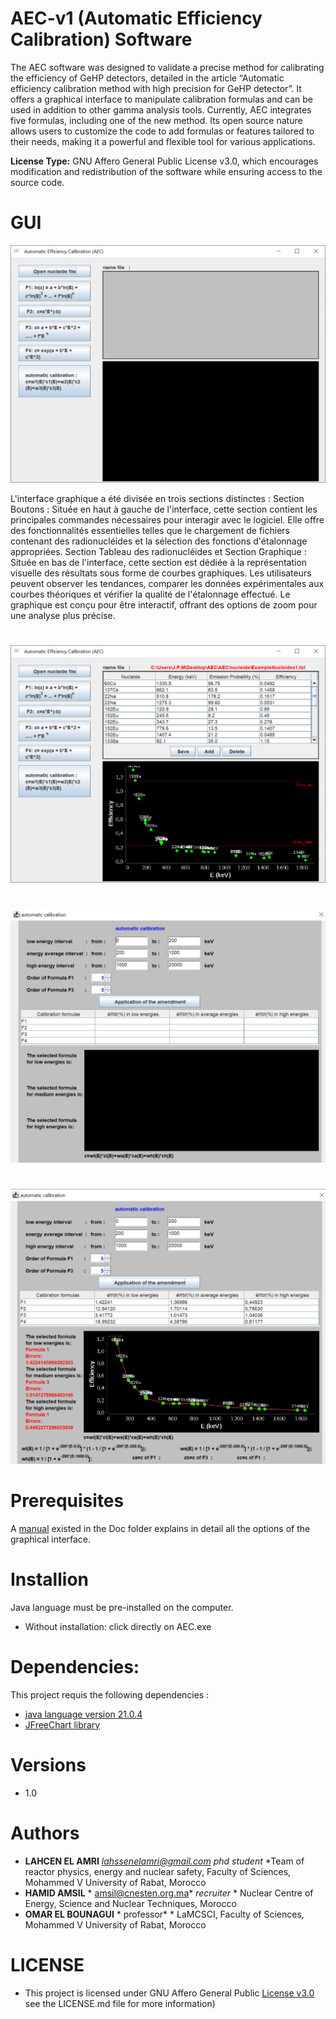 # AEC-v1 (Automatic Efficiency Calibration) Software
The AEC software was designed to validate a precise method for calibrating the efficiency of GeHP detectors, detailed in the article “Automatic efficiency calibration method with high precision for GeHP detector”. It offers a graphical interface to manipulate calibration formulas and can be used in addition to other gamma analysis tools.
Currently, AEC integrates five formulas, including one of the new method. Its open source nature allows users to customize the code to add formulas or features tailored to their needs, making it a powerful and flexible tool for various applications.

**License Type:** GNU Affero General Public License v3.0, which encourages modification and redistribution of the software while ensuring access to the source code.


# GUI 

![AEC Software GUI](https://github.com/LAHCEN-EL-AMRI/AEC-v1/blob/main/Fig0.png)

L'interface graphique a été divisée en trois sections distinctes :
Section Boutons : Située en haut à gauche de l'interface, cette section contient les principales commandes nécessaires pour interagir avec le logiciel. Elle offre des fonctionnalités essentielles telles que le chargement de fichiers contenant des radionucléides et la sélection des fonctions d'étalonnage appropriées. Section Tableau des radionucléides et Section Graphique : Située en bas de l'interface, cette section est dédiée à la représentation visuelle des résultats sous forme de courbes graphiques. Les utilisateurs peuvent observer les tendances, comparer les données expérimentales aux courbes théoriques et vérifier la qualité de l'étalonnage effectué. Le graphique est conçu pour être interactif, offrant des options de zoom pour une analyse plus précise.


#



![Visualization of data entered in the table and graph](https://github.com/LAHCEN-EL-AMRI/AEC-v1/blob/main/Fig-1.png)



#


![Window dedicated to the parameters of the develop method](https://github.com/LAHCEN-EL-AMRI/AEC-v1/blob/main/FIG-2_1.png)


#


![An example of the parameter values of the new method after an automatic calculation](https://github.com/LAHCEN-EL-AMRI/AEC-v1/blob/main/Fig-3_1.png)


# Prerequisites
A [manual](https://github.com/LAHCEN-EL-AMRI/AEC-v1/blob/main/Doc/guide.pdf) existed in the Doc folder explains in detail all the options of the graphical interface.
                          
# Installion

Java language must be pre-installed on the computer.

- Without installation: click directly on AEC.exe


# Dependencies:

This project requis the following dependencies :

- [java language version 21.0.4](https://www.oracle.com/java/technologies/javase/jdk21-archive-downloads.html)
- [JFreeChart library](https://www.jfree.org/jfreechart/)


# Versions
- 1.0


# Authors
* **LAHCEN EL AMRI** *lahssenelamri@gmail.com* *phd student* *Team of reactor physics, energy and nuclear safety, Faculty of Sciences, Mohammed V University of Rabat, Morocco
* **HAMID AMSIL** *  amsil@cnesten.org.ma*  *recruiter* * Nuclear Centre of Energy, Science and Nuclear Techniques, Morocco
* **OMAR EL BOUNAGUI** * professor* * LaMCSCI, Faculty of Sciences, Mohammed V University of Rabat, Morocco

# LICENSE

- This project is licensed under GNU Affero General Public [License v3.0 ](https://github.com/LAHCEN-EL-AMRI/AEC-v1/blob/main/LICENSE)see the LICENSE.md file for more information)
